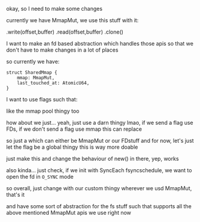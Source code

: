 okay, so I need to make some changes

currently we have MmapMut, we use this stuff with it:

.write(offset,buffer)
.read(offset,buffer)
.clone()

I want to make an fd based abstraction which handles those apis so that we don't have to make changes in a lot of places

so currently we have:

```
struct SharedMmap {
    mmap: MmapMut,
    last_touched_at: AtomicU64,
}
```

I want to use flags such that:

like the mmap pool thingy too

how about we just... yeah, just use a darn <T> thingy lmao, if we send a flag use FDs, if we don't send a flag use mmap
this can replace

so just a <T> which can either be MmapMut or our FDstuff and for now, let's just let the flag be a global thingy
this is way more doable

just make this and change the behaviour of new() in there, yep, works

also kinda... just check, if we init with SyncEach fsyncschedule, we want to open the fd in `O_SYNC` mode

so overall, just change with our custom <T> thingy wherever we usd MmapMut, that's it

and have some sort of abstraction for the fs stuff such that supports all the above mentioned MmapMut apis we use right now